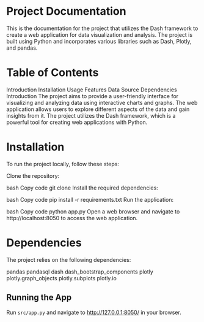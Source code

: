 # Project Documentation
This is the documentation for the project that utilizes the Dash framework to create a web application for data visualization and analysis. The project is built using Python and incorporates various libraries such as Dash, Plotly, and pandas.

# Table of Contents
Introduction
Installation
Usage
Features
Data Source
Dependencies
Introduction
The project aims to provide a user-friendly interface for visualizing and analyzing data using interactive charts and graphs. The web application allows users to explore different aspects of the data and gain insights from it. The project utilizes the Dash framework, which is a powerful tool for creating web applications with Python.

# Installation
To run the project locally, follow these steps:

Clone the repository:

bash
Copy code
git clone <repository-url>
Install the required dependencies:

bash
Copy code
pip install -r requirements.txt
Run the application:

bash
Copy code
python app.py
Open a web browser and navigate to http://localhost:8050 to access the web application.


# Dependencies
The project relies on the following dependencies:

pandas
pandasql
dash
dash_bootstrap_components
plotly
plotly.graph_objects
plotly.subplots
plotly.io
## Running the App

Run `src/app.py` and navigate to http://127.0.0.1:8050/ in your browser.
